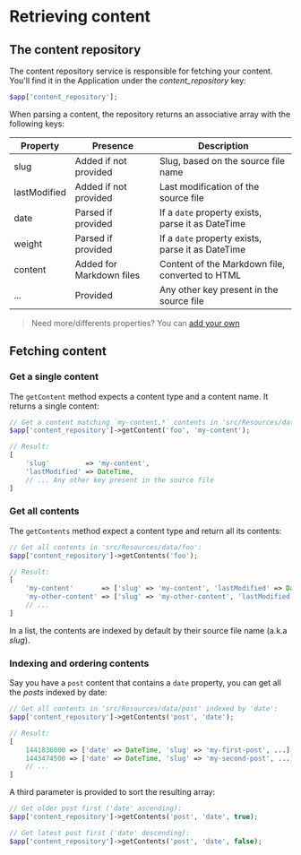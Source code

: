# Retrieving content

## The content repository

The content repository service is responsible for fetching your content. You'll find it in the Application under the *content_repository* key:

``` php
$app['content_repository'];
```

When parsing a content, the repository returns an associative array with the following keys:

Property      | Presence                 | Description
------------- | ------------------------ | -----------------------------------
slug          | Added if not provided    | Slug, based on the source file name
lastModified  | Added if not provided    | Last modification of the source file
date          | Parsed if provided       | If a `date` property exists, parse it as DateTime
weight        | Parsed if provided       | If a `date` property exists, parse it as DateTime
content       | Added for Markdown files | Content of the Markdown file, converted to HTML
...           | Provided                 | Any other key present in the source file

> Need more/differents properties? You can [add your own](../content/property-handlers.md)

## Fetching content

### Get a single content

The `getContent` method expects a content type and a content name. It returns a single content:

``` php
// Get a content matching `my-content.*` contents in 'src/Resources/data/foo':
$app['content_repository']->getContent('foo', 'my-content');

// Result:
[
    'slug'         => 'my-content',
    'lastModified' => DateTime,
    // ... Any other key present in the source file
]
```

### Get all contents

The `getContents` method expect a content type and return all its contents:

``` php
// Get all contents in 'src/Resources/data/foo':
$app['content_repository']->getContents('foo');

// Result:
[
    'my-content'       => ['slug' => 'my-content', 'lastModified' => DateTime, ...],
    'my-other-content' => ['slug' => 'my-other-content', 'lastModified' => DateTime, ...],
    // ...
]
```

In a list, the contents are indexed by default by their source file name (a.k.a _slug_).

### Indexing and ordering contents

Say you have a `post` content that contains a `date` property, you can get all the _posts_ indexed by date:

``` php
// Get all contents in 'src/Resources/data/post' indexed by 'date':
$app['content_repository']->getContents('post', 'date');

// Result:
[
    1441836000 => ['date' => DateTime, 'slug' => 'my-first-post', ...],
    1443474500 => ['date' => DateTime, 'slug' => 'my-second-post', ...],
    // ...
]
```

A third parameter is provided to sort the resulting array:

``` php
// Get older post first ('date' ascending):
$app['content_repository']->getContents('post', 'date', true);

// Get latest post first ('date' descending):
$app['content_repository']->getContents('post', 'date', false);
```
